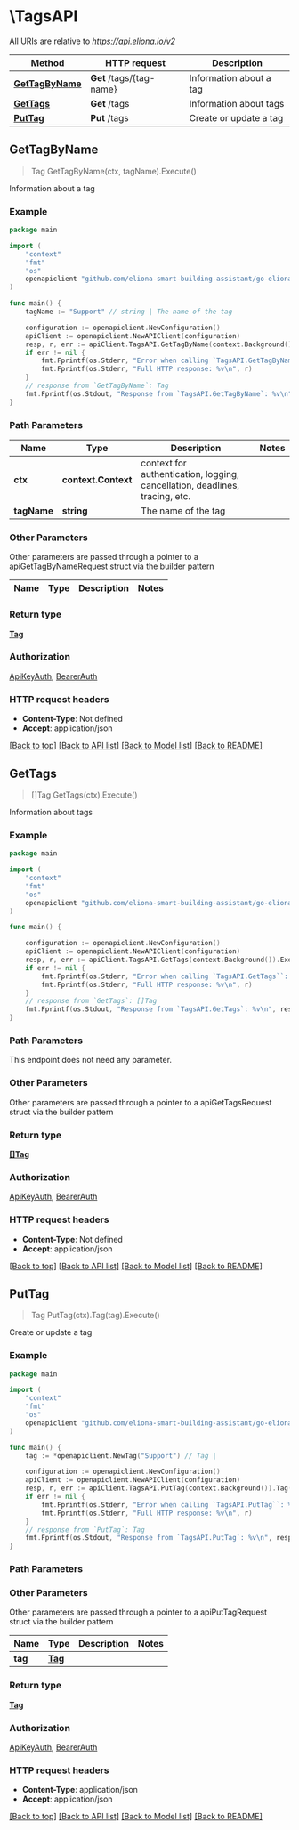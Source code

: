 # \TagsAPI

All URIs are relative to *https://api.eliona.io/v2*

Method | HTTP request | Description
------------- | ------------- | -------------
[**GetTagByName**](TagsAPI.md#GetTagByName) | **Get** /tags/{tag-name} | Information about a tag
[**GetTags**](TagsAPI.md#GetTags) | **Get** /tags | Information about tags
[**PutTag**](TagsAPI.md#PutTag) | **Put** /tags | Create or update a tag



## GetTagByName

> Tag GetTagByName(ctx, tagName).Execute()

Information about a tag



### Example

```go
package main

import (
    "context"
    "fmt"
    "os"
    openapiclient "github.com/eliona-smart-building-assistant/go-eliona-api-client/v2"
)

func main() {
    tagName := "Support" // string | The name of the tag

    configuration := openapiclient.NewConfiguration()
    apiClient := openapiclient.NewAPIClient(configuration)
    resp, r, err := apiClient.TagsAPI.GetTagByName(context.Background(), tagName).Execute()
    if err != nil {
        fmt.Fprintf(os.Stderr, "Error when calling `TagsAPI.GetTagByName``: %v\n", err)
        fmt.Fprintf(os.Stderr, "Full HTTP response: %v\n", r)
    }
    // response from `GetTagByName`: Tag
    fmt.Fprintf(os.Stdout, "Response from `TagsAPI.GetTagByName`: %v\n", resp)
}
```

### Path Parameters


Name | Type | Description  | Notes
------------- | ------------- | ------------- | -------------
**ctx** | **context.Context** | context for authentication, logging, cancellation, deadlines, tracing, etc.
**tagName** | **string** | The name of the tag | 

### Other Parameters

Other parameters are passed through a pointer to a apiGetTagByNameRequest struct via the builder pattern


Name | Type | Description  | Notes
------------- | ------------- | ------------- | -------------


### Return type

[**Tag**](Tag.md)

### Authorization

[ApiKeyAuth](../README.md#ApiKeyAuth), [BearerAuth](../README.md#BearerAuth)

### HTTP request headers

- **Content-Type**: Not defined
- **Accept**: application/json

[[Back to top]](#) [[Back to API list]](../README.md#documentation-for-api-endpoints)
[[Back to Model list]](../README.md#documentation-for-models)
[[Back to README]](../README.md)


## GetTags

> []Tag GetTags(ctx).Execute()

Information about tags



### Example

```go
package main

import (
    "context"
    "fmt"
    "os"
    openapiclient "github.com/eliona-smart-building-assistant/go-eliona-api-client/v2"
)

func main() {

    configuration := openapiclient.NewConfiguration()
    apiClient := openapiclient.NewAPIClient(configuration)
    resp, r, err := apiClient.TagsAPI.GetTags(context.Background()).Execute()
    if err != nil {
        fmt.Fprintf(os.Stderr, "Error when calling `TagsAPI.GetTags``: %v\n", err)
        fmt.Fprintf(os.Stderr, "Full HTTP response: %v\n", r)
    }
    // response from `GetTags`: []Tag
    fmt.Fprintf(os.Stdout, "Response from `TagsAPI.GetTags`: %v\n", resp)
}
```

### Path Parameters

This endpoint does not need any parameter.

### Other Parameters

Other parameters are passed through a pointer to a apiGetTagsRequest struct via the builder pattern


### Return type

[**[]Tag**](Tag.md)

### Authorization

[ApiKeyAuth](../README.md#ApiKeyAuth), [BearerAuth](../README.md#BearerAuth)

### HTTP request headers

- **Content-Type**: Not defined
- **Accept**: application/json

[[Back to top]](#) [[Back to API list]](../README.md#documentation-for-api-endpoints)
[[Back to Model list]](../README.md#documentation-for-models)
[[Back to README]](../README.md)


## PutTag

> Tag PutTag(ctx).Tag(tag).Execute()

Create or update a tag



### Example

```go
package main

import (
    "context"
    "fmt"
    "os"
    openapiclient "github.com/eliona-smart-building-assistant/go-eliona-api-client/v2"
)

func main() {
    tag := *openapiclient.NewTag("Support") // Tag | 

    configuration := openapiclient.NewConfiguration()
    apiClient := openapiclient.NewAPIClient(configuration)
    resp, r, err := apiClient.TagsAPI.PutTag(context.Background()).Tag(tag).Execute()
    if err != nil {
        fmt.Fprintf(os.Stderr, "Error when calling `TagsAPI.PutTag``: %v\n", err)
        fmt.Fprintf(os.Stderr, "Full HTTP response: %v\n", r)
    }
    // response from `PutTag`: Tag
    fmt.Fprintf(os.Stdout, "Response from `TagsAPI.PutTag`: %v\n", resp)
}
```

### Path Parameters



### Other Parameters

Other parameters are passed through a pointer to a apiPutTagRequest struct via the builder pattern


Name | Type | Description  | Notes
------------- | ------------- | ------------- | -------------
 **tag** | [**Tag**](Tag.md) |  | 

### Return type

[**Tag**](Tag.md)

### Authorization

[ApiKeyAuth](../README.md#ApiKeyAuth), [BearerAuth](../README.md#BearerAuth)

### HTTP request headers

- **Content-Type**: application/json
- **Accept**: application/json

[[Back to top]](#) [[Back to API list]](../README.md#documentation-for-api-endpoints)
[[Back to Model list]](../README.md#documentation-for-models)
[[Back to README]](../README.md)

